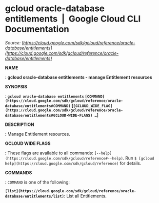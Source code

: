# gcloud oracle-database entitlements  |  Google Cloud CLI Documentation

*Source: [https://cloud.google.com/sdk/gcloud/reference/oracle-database/entitlements](https://cloud.google.com/sdk/gcloud/reference/oracle-database/entitlements)*

**NAME**

: **gcloud oracle-database entitlements - manage Entitlement resources**

**SYNOPSIS**

: **`gcloud oracle-database entitlements` `[COMMAND](https://cloud.google.com/sdk/gcloud/reference/oracle-database/entitlements#COMMAND)` [`[GCLOUD_WIDE_FLAG](https://cloud.google.com/sdk/gcloud/reference/oracle-database/entitlements#GCLOUD-WIDE-FLAGS) …`]**

**DESCRIPTION**

: Manage Entitlement resources.

**GCLOUD WIDE FLAGS**

: These flags are available to all commands: `[--help](https://cloud.google.com/sdk/gcloud/reference#--help)`.
Run `$ [gcloud help](https://cloud.google.com/sdk/gcloud/reference)` for details.

**COMMANDS**

: ``COMMAND`` is one of the following:

**`[list](https://cloud.google.com/sdk/gcloud/reference/oracle-database/entitlements/list)`**:
List all Entitlements.
